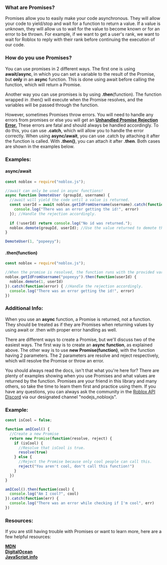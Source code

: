 ### What are Promises?
Promises allow you to easily make your code asynchronous. They will allow your code to yield/stop and wait for a function to return a value. If a value is unknown, they will allow us to wait for the value to become known or for an error to be thrown. For example, if we want to get a user's rank, we want to wait for Roblox to reply with their rank before continuing the execution of our code.

### How do you use Promises?

You can use promises in 2 different ways. The first one is using **await/async**, in which you can set a variable to the result of the Promise, but **only** in an **async** function. This is done using await before calling the function, which will return a Promise. 

Another way you can use promises is by using **.then**(function). The function wrapped in .then() will execute when the Promise resolves, and the variables will be passed through the function.

However, sometimes Promises throw errors. You will need to handle any errors from promises or else you will get an **[Unhandled Promise Rejection Error.](https://developer.mozilla.org/en-US/docs/Web/JavaScript/Guide/Using_promises#Promise_rejection_events)** These errors are fatal and should always be handled accordingly. To do this, you can use **.catch**, which will allow you to handle the error correctly. When using **async/await**, you can use .catch by attaching it after the function is called. With **.then()**, you can attach it after **.then**. Both cases are shown in the examples below.

### Examples:

#### async/await
```javascript
const noblox = require("noblox.js");

//await can only be used in async functions!
async function DemoteUser (groupId, username) { 
  //await will yield the code until a value is returned.
  const userId = await noblox.getIdFromUsername(username).catch(function(error) {
    console.log("There was an error getting the id!", error)  
  }); //Handle the rejection accordingly.
	
  if (!userId) return console.log("No id was returned.");
  noblox.demote(groupId, userId); //Use the value returned to demote the user.
}

DemoteUser(1, "popeeyy");
```

#### .then(function)
```javascript
const noblox = require("noblox.js");

//When the promise is resolved, the function runs with the provided variable.
noblox.getIdFromUsername("popeeyy").then(function(userId) {
  noblox.demote(1, userId)
}).catch(function(error) { //Handle the rejection accordingly.
  console.log("There was an error getting the id!", error)
})
```

### Additional Info:

When you use an **async** function, a Promise is returned, not a function. They should be treated as if they are Promises when returning values by using await or .then with proper error handling as well.

There are different ways to create a Promise, but we'll discuss two of the easiest ways. The first way is to create an **async function**, as explained above. The other way is to use **new Promise(function)**, with the function having 2 parameters. The 2 parameters are resolve and reject respectively, which will resolve the Promise or throw an error.

You should always read the docs, isn't that what you're here for? There are plenty of examples showing when you use Promises and what values are returned by the function. Promises are your friend in this library and many others, so take the time to learn them first and practice using them. If you have any questions, you can always ask the community in the [Roblox API Discord](https://discord.gg/EDXNdAT) via our designated channel "nodejs_nobloxjs".

### Example:

```javascript
const isCool = false;

function amICool() {
  //Create a new Promise
  return new Promise(function(resolve, reject) {
    if (isCool) {
      //Resolve that isCool is true.
      resolve(true)
    } else {
      //Reject the Promise because only cool people can call this.
      reject("You aren't cool, don't call this function!")
    }
  })
}

amICool().then(function(cool) {
  console.log("Am I cool?", cool)
}).catch(function(err) {
  console.log("There was an error while checking if I'm cool", err)
})
```

### Resources:

If you are still having trouble with Promises or want to learn more, here are a few helpful resources:


[**MDN**](https://developer.mozilla.org/en-US/docs/Web/JavaScript/Reference/Global_Objects/Promise)
<br />
[**DigitalOcean**](https://www.digitalocean.com/community/tutorials/javascript-promises-for-dummies)
<br />
[**JavaScript.info**](https://javascript.info/promise-basics)
